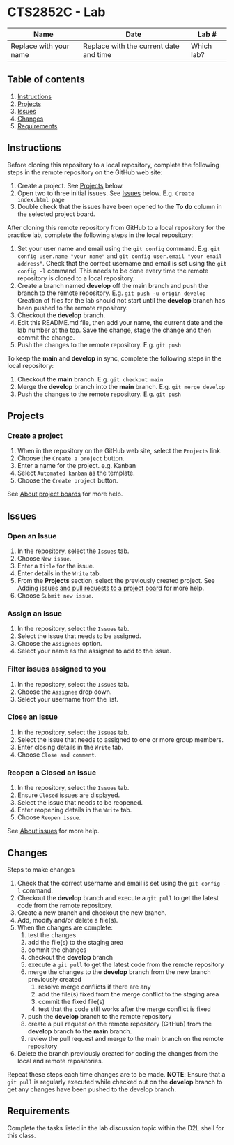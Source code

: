 # CTS2852C - Lab

|Name|Date|Lab #|
| -------- | -- | -- |
| Replace with your name| Replace with the current date and time | Which lab? |

## Table of contents

1. [Instructions](#Instructions)
1. [Projects](#Projects)
1. [Issues](#Issues)
1. [Changes](#Changes)
1. [Requirements](#Requirements)

## Instructions

Before cloning this repository to a local repository, complete the following steps in the remote repository on the GitHub web site:

1. Create a project. See [Projects](#Projects) below.
1. Open two to three initial issues. See [Issues](#Issues) below. E.g. `Create index.html page`
1. Double check that the issues have been opened to the **To do** column in the selected project board.

After cloning this remote repository from GitHub to a local repository for the practice lab, complete the following steps in the local repository:

1. Set your user name and email using the `git config` command. E.g. `git config user.name "your name"` and `git config user.email "your email address"`. Check that the correct username and email is set using the `git config -l` command. This needs to be done every time the remote repository is cloned to a local repository.
1. Create a branch named **develop** off the main branch and push the branch to the remote repository. E.g. `git push -u origin develop` Creation of files for the lab should not start until the **develop** branch has been pushed to the remote repository.
1. Checkout the **develop** branch.
1. Edit this README.md file, then add your name, the current date and the lab number at the top. Save the change, stage the change and then commit the change.
1. Push the changes to the remote repository. E.g. `git push`

To keep the **main** and **develop** in sync, complete the following steps in the local repository:

1. Checkout the **main** branch. E.g. `git checkout main`
1. Merge the **develop** branch into the **main** branch. E.g. `git merge develop`
1. Push the changes to the remote repository. E.g. `git push`

## Projects

### Create a project

1. When in the repository on the GitHub web site, select the `Projects` link.
1. Choose the `Create a project` button.
1. Enter a name for the project. e.g. Kanban
1. Select `Automated kanban` as the template.
1. Choose the `Create project` button.

See [About project boards](https://docs.github.com/en/issues/organizing-your-work-with-project-boards/managing-project-boards/about-project-boards) for more help.

## Issues

### Open an Issue

1. In the repository, select the `Issues` tab.
1. Choose `New issue`.
1. Enter a `Title` for the issue.
1. Enter details in the `Write` tab.
1. From the **Projects** section, select the previously created project. See [Adding issues and pull requests to a project board](https://docs.github.com/en/issues/organizing-your-work-with-project-boards/tracking-work-with-project-boards/adding-issues-and-pull-requests-to-a-project-board) for more help.
1. Choose `Submit new issue`.

### Assign an Issue

1. In the repository, select the `Issues` tab.
1. Select the issue that needs to be assigned.
1. Choose the `Assignees` option.
1. Select your name as the assignee to add to the issue.

### Filter issues assigned to you

1. In the repository, select the `Issues` tab.
1. Choose the `Assignee` drop down.
1. Select your username from the list.

### Close an Issue

1. In the repository, select the `Issues` tab.
1. Select the issue that needs to assigned to one or more group members.
1. Enter closing details in the `Write` tab.
1. Choose `Close and comment`.

### Reopen a Closed an Issue

1. In the repository, select the `Issues` tab.
1. Ensure `Closed` issues are displayed.
1. Select the issue that needs to be reopened.
1. Enter reopening details in the `Write` tab.
1. Choose `Reopen issue`.

See [About issues](https://docs.github.com/en/issues/tracking-your-work-with-issues/about-issues) for more help.

## Changes

Steps to make changes

1. Check that the correct username and email is set using the `git config -l` command.
1. Checkout the **develop** branch and execute a `git pull` to get the latest code from the remote repository.
1. Create a new branch and checkout the new branch.
1. Add, modify and/or delete a file(s).
1. When the changes are complete:
    1. test the changes
    1. add the file(s) to the staging area
    1. commit the changes
    1. checkout the **develop** branch
    1. execute a `git pull` to get the latest code from the remote repository
    1. merge the changes to the **develop** branch from the new branch previously created
        1. resolve merge conflicts if there are any
        1. add the file(s) fixed from the merge conflict to the staging area
        1. commit the fixed file(s)
        1. test that the code still works after the merge conflict is fixed
    1. push the **develop** branch to the remote repository
    1. create a pull request on the remote repository (GitHub) from the **develop** branch to the **main** branch.
    1. review the pull request and merge to the main branch on the remote repository
1. Delete the branch previously created for coding the changes from the local and remote repositories.

Repeat these steps each time changes are to be made. **NOTE**: Ensure that a `git pull` is regularly executed while checked out on the **develop** branch to get any changes have been pushed to the develop branch.

## Requirements

Complete the tasks listed in the lab discussion topic within the D2L shell for this class.